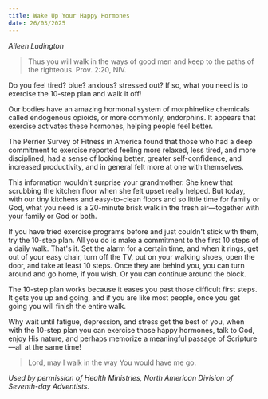 ```yaml
---
title: Wake Up Your Happy Hormones
date: 26/03/2025
---
```


_Aileen Ludington_

> <p></p>
> Thus you will walk in the ways of good men and keep to the paths of the righteous. Prov. 2:20, NIV.

Do you feel tired? blue? anxious? stressed out? If so, what you need is to exercise the 10-step plan and walk it off!

Our bodies have an amazing hormonal system of morphinelike chemicals called endogenous opioids, or more commonly, endorphins. It appears that exercise activates these hormones, helping people feel better.

The Perrier Survey of Fitness in America found that those who had a deep commitment to exercise reported feeling more relaxed, less tired, and more disciplined, had a sense of looking better, greater self-confidence, and increased productivity, and in general felt more at one with themselves.

This information wouldn't surprise your grandmother. She knew that scrubbing the kitchen floor when she felt upset really helped. But today, with our tiny kitchens and easy-to-clean floors and so little time for family or God, what you need is a 20-minute brisk walk in the fresh air—together with your family or God or both.

If you have tried exercise programs before and just couldn't stick with them, try the 10-step plan. All you do is make a commitment to the first 10 steps of a daily walk. That's it. Set the alarm for a certain time, and when it rings, get out of your easy chair, turn off the TV, put on your walking shoes, open the door, and take at least 10 steps. Once they are behind you, you can turn around and go home, if you wish. Or you can continue around the block.

The 10-step plan works because it eases you past those difficult first steps. It gets you up and going, and if you are like most people, once you get going you will finish the entire walk.

Why wait until fatigue, depression, and stress get the best of you, when with the 10-step plan you can exercise those happy hormones, talk to God, enjoy His nature, and perhaps memorize a meaningful passage of Scripture—all at the same time!

> <callout></callout>
> Lord, may I walk in the way You would have me go.

_Used by permission of Health Ministries, North American Division of Seventh-day Adventists._